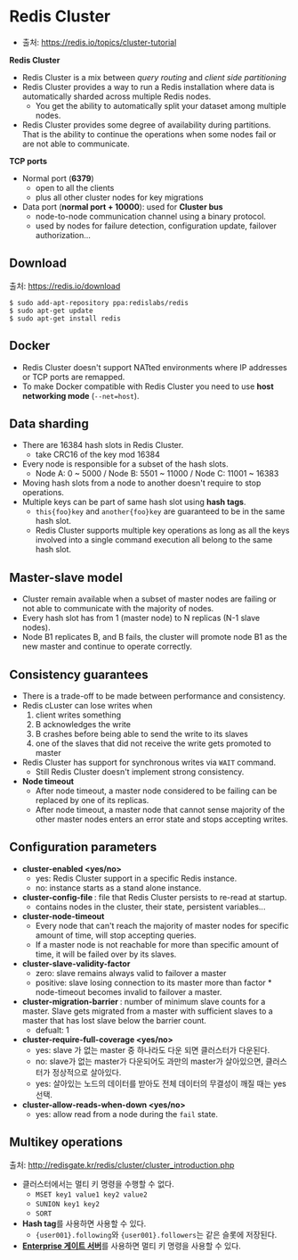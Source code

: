 # Redis Cluster

- 출처: https://redis.io/topics/cluster-tutorial

**Redis Cluster**
- Redis Cluster is a mix between *query routing* and *client side partitioning*
- Redis Cluster provides a way to run a Redis installation where data is automatically sharded across multiple Redis nodes.
  - You get the ability to automatically split your dataset among multiple nodes.
- Redis Cluster provides some degree of availability during partitions. That is the ability to continue the operations when some nodes fail or are not able to communicate.

**TCP ports**
- Normal port (**6379**)
  - open to all the clients
  - plus all other cluster nodes for key migrations
- Data port (**normal port + 10000**): used for **Cluster bus**
  - node-to-node communication channel using a binary protocol.
  - used by nodes for failure detection, configuration update, failover authorization...

## Download

출처: https://redis.io/download

```
$ sudo add-apt-repository ppa:redislabs/redis
$ sudo apt-get update
$ sudo apt-get install redis
```

## Docker

- Redis Cluster doesn't support NATted environments where IP addresses or TCP ports are remapped.
- To make Docker compatible with Redis Cluster you need to use **host networking mode** (`--net=host`).

## Data sharding

- There are 16384 hash slots in Redis Cluster.
  - take CRC16 of the key mod 16384
- Every node is responsible for a subset of the hash slots.
  - Node A: 0 ~ 5000 / Node B: 5501 ~ 11000 / Node C: 11001 ~ 16383
- Moving hash slots from a node to another doesn't require to stop operations.
- Multiple keys can be part of same hash slot using **hash tags**.
  - `this{foo}key` and `another{foo}key` are guaranteed to be in the same hash slot.
  - Redis Cluster supports multiple key operations as long as all the keys involved into a single command execution all belong to the same hash slot.

## Master-slave model

- Cluster remain available when a subset of master nodes are failing or not able to communicate with the majority of nodes.
- Every hash slot has from 1 (master node) to N replicas (N-1 slave nodes).
- Node B1 replicates B, and B fails, the cluster will promote node B1 as the new master and continue to operate correctly.

## Consistency guarantees

- There is a trade-off to be made between performance and consistency.
- Redis cLuster can lose writes when
  1. client writes something
  2. B acknowledges the write
  3. B crashes before being able to send the write to its slaves
  4. one of the slaves that did not receive the write gets promoted to master
- Redis Cluster has support for synchronous writes via `WAIT` command.
  - Still Redis Cluster doesn't implement strong consistency.
- **Node timeout**
  - After node timeout, a master node considered to be failing can be replaced by one of its replicas.
  - After node timeout, a master node that cannot sense majority of the other master nodes enters an error state and stops accepting writes.

## Configuration parameters
- **cluster-enabled <yes/no>**
  - yes: Redis Cluster support in a specific Redis instance.
  - no: instance starts as a stand alone instance.
- **cluster-config-file <filename>**: file that Redis Cluster persists to re-read at startup.
  - contains nodes in the cluster, their state, persistent variables...
- **cluster-node-timeout <milliseconds>**
  - Every node that can't reach the majority of master nodes for specific amount of time, will stop accepting queries.
  - If a master node is not reachable for more than specific amount of time, it will be failed over by its slaves.
- **cluster-slave-validity-factor <factor>**
  - zero: slave remains always valid to failover a master
  - positive: slave losing connection to its master more than factor * node-timeout becomes invalid to failover a master.
- **cluster-migration-barrier <count>**: number of minimum slave counts for a master. Slave gets migrated from a master with sufficient slaves to a master that has lost slave below the barrier count. 
  - defualt: 1
- **cluster-require-full-coverage <yes/no>**
  - yes: slave 가 없는 master 중 하나라도 다운 되면 클러스터가 다운된다.
  - no: slave가 없는 master가 다운되어도 과만의 master가 살아있으면, 클러스터가 정상적으로 살아있다.
  - yes: 살아있는 노드의 데이터를 받아도 전체 데이터의 무결성이 깨질 때는 yes 선택.
- **cluster-allow-reads-when-down <yes/no>**
  - yes: allow read from a node during the `fail` state.
  
## Multikey operations

출처: http://redisgate.kr/redis/cluster/cluster_introduction.php
  
- 클러스터에서는 멀티 키 명령을 수행할 수 없다. 
  - `MSET key1 value1 key2 value2`
  - `SUNION key1 key2`
  - `SORT`
- **Hash tag**를 사용하면 사용할 수 있다.
  - `{user001}.following`와 `{user001}.followers`는 같은 슬롯에 저장된다.
- [**Enterprise 게이트 서버**](http://redisgate.kr/redisgate/ent/gate_intro.php)를 사용하면 멀티 키 명령을 사용할 수 있다.
